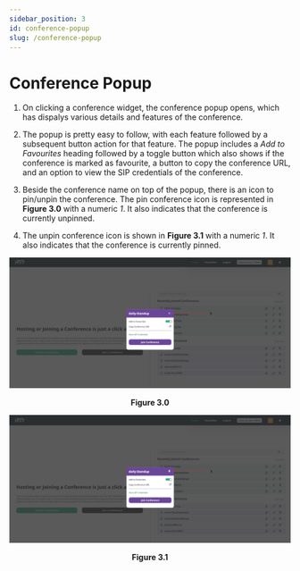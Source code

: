 ```yaml
---
sidebar_position: 3
id: conference-popup
slug: /conference-popup
---
```


# Conference Popup

1. On clicking a conference widget, the conference popup opens, which has dispalys various details and features of the conference.

2. The popup is pretty easy to follow, with each feature followed by a subsequent button action for that feature. The popup includes a *Add to Favourites* heading followed by a toggle button which also shows if the conference is marked as favourite, a button to copy the conference URL, and  an option to view the SIP credentials of the conference.

3. Beside the conference name on top of the popup, there is an icon to pin/unpin the conference. The pin conference icon is represented in **Figure 3.0** with a numeric *1*. It also indicates that the conference is currently unpinned.

4. The unpin conference icon is shown in **Figure 3.1** with a numeric *1*. It also indicates that the conference is currently pinned.

![Figure 3.0](/img/conference_popup_web.png)
<center><b>Figure 3.0</b></center>

![Figure 3.1](/img/conference_popup_web1.png)
<center><b>Figure 3.1</b></center>